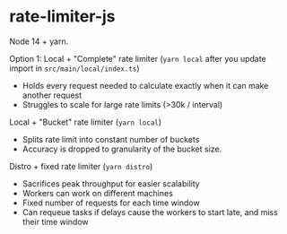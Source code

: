 # rate-limiter-js
Node 14 + yarn.

Option 1:
Local + "Complete" rate limiter (`yarn local` after you update import in `src/main/local/index.ts`)
- Holds every request needed to calculate exactly when it can make another request
- Struggles to scale for large rate limits (>30k / interval)

Local + "Bucket" rate limiter (`yarn local`)
- Splits rate limit into constant number of buckets
- Accuracy is dropped to granularity of the bucket size.

Distro + fixed rate limiter (`yarn distro`)
- Sacrifices peak throughput for easier scalability
- Workers can work on different machines
- Fixed number of requests for each time window
- Can requeue tasks if delays cause the workers to start late, and miss their time window

